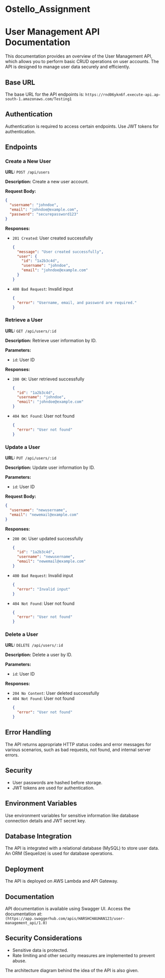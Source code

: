 # Ostello_Assignment

# User Management API Documentation

This documentation provides an overview of the User Management API, which allows you to perform basic CRUD operations on user accounts. The API is designed to manage user data securely and efficiently.

## Base URL

The base URL for the API endpoints is: `https://rnd06ykn6f.execute-api.ap-south-1.amazonaws.com/Testing1`

## Authentication

Authentication is required to access certain endpoints. Use JWT tokens for authentication.

## Endpoints

### Create a New User

**URL:** `POST /api/users`

**Description:** Create a new user account.

**Request Body:**
```json
{
  "username": "johndoe",
  "email": "johndoe@example.com",
  "password": "securepassword123"
}
```

**Responses:**
- `201 Created`: User created successfully
  ```json
  {
    "message": "User created successfully",
    "user": {
      "id": "1a2b3c4d",
      "username": "johndoe",
      "email": "johndoe@example.com"
    }
  }
  ```
- `400 Bad Request`: Invalid input
  ```json
  {
    "error": "Username, email, and password are required."
  }
  ```

### Retrieve a User

**URL:** `GET /api/users/:id`

**Description:** Retrieve user information by ID.

**Parameters:**
- `id`: User ID

**Responses:**
- `200 OK`: User retrieved successfully
  ```json
  {
    "id": "1a2b3c4d",
    "username": "johndoe",
    "email": "johndoe@example.com"
  }
  ```
- `404 Not Found`: User not found
  ```json
  {
    "error": "User not found"
  }
  ```

### Update a User

**URL:** `PUT /api/users/:id`

**Description:** Update user information by ID.

**Parameters:**
- `id`: User ID

**Request Body:**
```json
{
  "username": "newusername",
  "email": "newemail@example.com"
}
```

**Responses:**
- `200 OK`: User updated successfully
  ```json
  {
    "id": "1a2b3c4d",
    "username": "newusername",
    "email": "newemail@example.com"
  }
  ```
- `400 Bad Request`: Invalid input
  ```json
  {
    "error": "Invalid input"
  }
  ```
- `404 Not Found`: User not found
  ```json
  {
    "error": "User not found"
  }
  ```

### Delete a User

**URL:** `DELETE /api/users/:id`

**Description:** Delete a user by ID.

**Parameters:**
- `id`: User ID

**Responses:**
- `204 No Content`: User deleted successfully
- `404 Not Found`: User not found
  ```json
  {
    "error": "User not found"
  }
  ```

## Error Handling

The API returns appropriate HTTP status codes and error messages for various scenarios, such as bad requests, not found, and internal server errors.

## Security

- User passwords are hashed before storage.
- JWT tokens are used for authentication.

## Environment Variables

Use environment variables for sensitive information like database connection details and JWT secret key.

## Database Integration

The API is integrated with a relational database (MySQL) to store user data. An ORM (Sequelize) is used for database operations.

## Deployment

The API is deployed on AWS Lambda and API Gateway.

## Documentation

API documentation is available using Swagger UI. Access the documentation at: `(https://app.swaggerhub.com/apis/HARSHCHAUHAN123/user-management_api/1.0)`

## Security Considerations

- Sensitive data is protected.
- Rate limiting and other security measures are implemented to prevent abuse.

The architecture diagram behind the idea of the API is also given.
